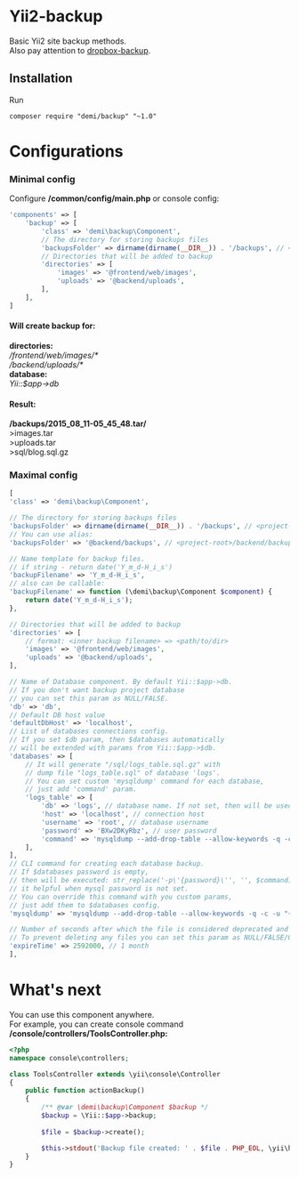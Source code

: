 Yii2-backup
===================
Basic Yii2 site backup methods.<br />
Also pay attention to [dropbox-backup](https://github.com/demisang/yii2-dropbox-backup).

Installation
---
Run
```code
composer require "demi/backup" "~1.0"
```

# Configurations

### Minimal config

Configure **/common/config/main.php** or console config:
```php
'components' => [
    'backup' => [
        'class' => 'demi\backup\Component',
        // The directory for storing backups files
        'backupsFolder' => dirname(dirname(__DIR__)) . '/backups', // <project-root>/backups
        // Directories that will be added to backup
        'directories' => [
            'images' => '@frontend/web/images',
            'uploads' => '@backend/uploads',
        ],
    ],
]
```

#### Will create backup for:
**directories:**<br />
_/frontend/web/images/\*_<br />
_/backend/uploads/\*_<br />
**database:**<br />
_Yii::$app->db_

#### Result:
**/backups/2015_08_11-05_45\_48.tar/**<br />
\>images.tar<br />
\>uploads.tar<br />
\>sql/blog.sql.gz


### Maximal config

```php
[
'class' => 'demi\backup\Component',

// The directory for storing backups files
'backupsFolder' => dirname(dirname(__DIR__)) . '/backups', // <project-root>/backups
// You can use alias:
'backupsFolder' => '@backend/backups', // <project-root>/backend/backups

// Name template for backup files.
// if string - return date('Y_m_d-H_i_s')
'backupFilename' => 'Y_m_d-H_i_s',
// also can be callable:
'backupFilename' => function (\demi\backup\Component $component) {
    return date('Y_m_d-H_i_s');
},

// Directories that will be added to backup
'directories' => [
    // format: <inner backup filename> => <path/to/dir>
    'images' => '@frontend/web/images',
    'uploads' => '@backend/uploads',
],

// Name of Database component. By default Yii::$app->db.
// If you don't want backup project database
// you can set this param as NULL/FALSE.
'db' => 'db',
// Default DB host value
'defaultDbHost' => 'localhost',
// List of databases connections config.
// If you set $db param, then $databases automatically
// will be extended with params from Yii::$app->$db.
'databases' => [
    // It will generate "/sql/logs_table.sql.gz" with 
    // dump file "logs_table.sql" of database 'logs'.
    // You can set custom 'mysqldump' command for each database,
    // just add 'command' param.
    'logs_table' => [
        'db' => 'logs', // database name. If not set, then will be used key 'logs_table'
        'host' => 'localhost', // connection host
        'username' => 'root', // database username
        'password' => 'BXw2DKyRbz', // user password
        'command' => 'mysqldump --add-drop-table --allow-keywords -q -c -u "{username}" -h "{host}" -p\'{password}\' {db} | gzip -9', // custom `mysqldump` command
    ],
],
// CLI command for creating each database backup.
// If $databases password is empty,
// then will be executed: str_replace('-p\'{password}\'', '', $command);
// it helpful when mysql password is not set.
// You can override this command with you custom params,
// just add them to $databases config.
'mysqldump' => 'mysqldump --add-drop-table --allow-keywords -q -c -u "{username}" -h "{host}" -p\'{password}\' {db} | gzip -9',

// Number of seconds after which the file is considered deprecated and will be deleted.
// To prevent deleting any files you can set this param as NULL/FALSE/0.
'expireTime' => 2592000, // 1 month
],
```

# What's next

You can use this component anywhere.<br />
For example, you can create console command<br />
**/console/controllers/ToolsController.php:**
```php
<?php
namespace console\controllers;

class ToolsController extends \yii\console\Controller
{
    public function actionBackup()
    {
        /** @var \demi\backup\Component $backup */
        $backup = \Yii::$app->backup;
        
        $file = $backup->create();

        $this->stdout('Backup file created: ' . $file . PHP_EOL, \yii\helpers\Console::FG_GREEN);
    }
} 
```
